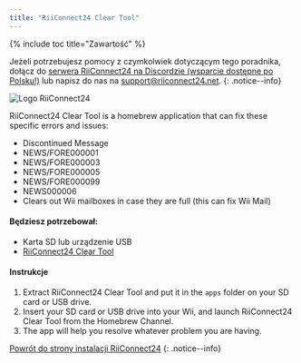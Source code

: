 ```yaml
---
title: "RiiConnect24 Clear Tool"
---
```


{% include toc title="Zawartość" %}

Jeżeli potrzebujesz pomocy z czymkolwiek dotyczącym tego poradnika, dołącz do [serwera RiiConnect24 na Discordzie (wsparcie dostępne po Polsku!)](https://discord.gg/rc24) lub napisz do nas na [support@riiconnect24.net](mailto:support@riiconnect24.net).
{: .notice--info}

![Logo RiiConnect24](/images/WiiRC24Logo.jpg)

RiiConnect24 Clear Tool is a homebrew application that can fix these specific errors and issues:

+ Discontinued Message
+ NEWS/FORE000001
+ NEWS/FORE000003
+ NEWS/FORE000005
+ NEWS/FORE000099
+ NEWS000006
+ Clears out Wii mailboxes in case they are full (this can fix Wii Mail)

#### Będziesz potrzebował:
* Karta SD lub urządzenie USB
* [RiiConnect24 Clear Tool](https://oscwii.org/library/app/RC24-Clear-Tool)

#### Instrukcje

1. Extract RiiConnect24 Clear Tool and put it in the `apps` folder on your SD card or USB drive.
2. Insert your SD card or USB drive into your Wii, and launch RiiConnect24 Clear Tool from the Homebrew Channel.
3. The app will help you resolve whatever problem you are having.

[Powrót do strony instalacji RiiConnect24](riiconnect24)
{: .notice--info}
